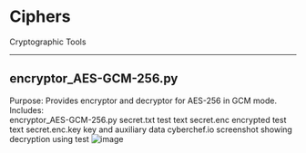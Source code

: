 # Ciphers
Cryptographic Tools

------------------------
encryptor_AES-GCM-256.py
------------------------
Purpose:
Provides encryptor and decryptor for AES-256 in GCM mode.
<br>
Includes:<br> 
encryptor_AES-GCM-256.py
secret.txt   test text
secret.enc   encrypted test text
secret.enc.key   key and auxiliary data
cyberchef.io screenshot showing decryption using test
![image](https://github.com/user-attachments/assets/927e4204-f218-4dcf-bbd0-965285160b9e)
